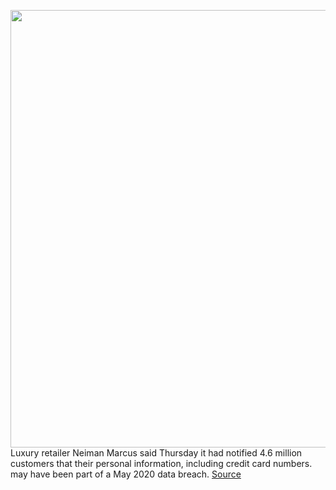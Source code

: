 <img src='https://cdn.vox-cdn.com/thumbor/XnAjnjXz6rJ_By43EflRJ4Z9j3E=/0x0:5685x3913/1200x800/filters:focal(2389x1503:3297x2411)/cdn.vox-cdn.com/uploads/chorus_image/image/69934062/1228428799.0.jpg' width='700px' /><br/>
Luxury retailer Neiman Marcus said Thursday it had notified 4.6 million customers that their personal information, including credit card numbers. may have been part of a May 2020 data breach.
<a href='https://www.theverge.com/2021/9/30/22703171/neiman-marcus-hacked-security-credit-cards'> Source <a/>